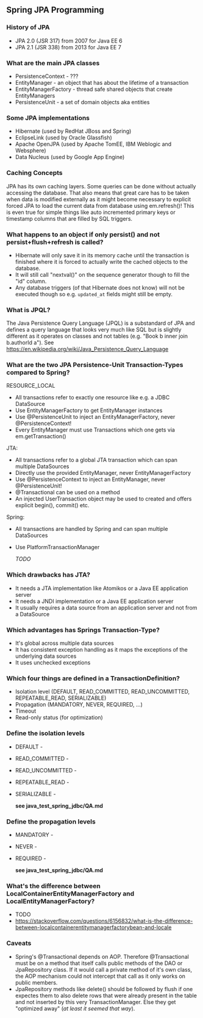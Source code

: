 ## Spring JPA Programming

### History of JPA
* JPA 2.0 (JSR 317) from 2007 for Java EE 6
* JPA 2.1 (JSR 338) from 2013 for Java EE 7

### What are the main JPA classes
* PersistenceContext - ???
* EntityManager - an object that has about the lifetime of a transaction
* EntityManagerFactory - thread safe shared objects that create EntityManagers
* PersistenceUnit - a set of domain objects aka entities

### Some JPA implementations
* Hibernate (used by RedHat JBoss and Spring)
* EclipseLink (used by Oracle Glassfish)
* Apache OpenJPA (used by Apache TomEE, IBM Weblogic and Websphere)
* Data Nucleus (used by Google App Engine)

### Caching Concepts

JPA has its own caching layers. Some queries can be done without actually
accessing the database. That also means that great care has to be taken when
data is modified externally as it might become necessary to explicit forced JPA
to load the current data from database using em.refresh()! This is even true
for simple things like auto incremented primary keys or timestamp columns that
are filled by SQL triggers.

### What happens to an object if only persist() and not persist+flush+refresh is called?
* Hibernate will only save it in its memory cache until the transaction is finished
  where it is forced to actually write the cached objects to the database.
* It will still call "nextval()" on the sequence generator though to fill the "id" column.
* Any database triggers (of that Hibernate does not know) will not be executed though so
  e.g. `updated_at` fields might still be empty.

### What is JPQL?
The Java Persistence Query Language (JPQL) is a substandard of JPA and defines
a query language that looks very much like SQL but is slightly different as it
operates on classes and not tables (e.g. "Book b inner join b.authorId a").
See <https://en.wikipedia.org/wiki/Java_Persistence_Query_Language>

### What are the two JPA Persistence-Unit Transaction-Types compared to Spring?

RESOURCE_LOCAL
* All transactions refer to exactly one resource like e.g. a JDBC DataSource
* Use EntityManagerFactory to get EntityManager instances
* Use @PersistenceUnit to inject an EntityManagerFactory, never @PersistenceContext!
* Every EntityManager must use Transactions which one gets via em.getTransaction()

JTA:
* All transactions refer to a global JTA transaction which can span multiple DataSources
* Directly use the provided EntityManager, never EntityManagerFactory 
* Use @PersistenceContext to inject an EntityManager, never @PersistenceUnit!
* @Transactional can be used on a method
* An injected UserTransaction object may be used to created and offers explicit begin(), commit() etc.

Spring:
* All transactions are handled by Spring and can span multiple DataSources
* Use PlatformTransactionManager

    *TODO*

### Which drawbacks has JTA?

* It needs a JTA implementation like Atomikos or a Java EE application server
* It needs a JNDI implementation or a Java EE application server
* It usually requires a data source from an application server and not from a DataSource

### Which advantages has Springs Transaction-Type?

* It's global across multiple data sources
* It has consistent exception handling as it maps the exceptions of the underlying data sources
* It uses unchecked exceptions

### Which four things are defined in a TransactionDefinition?
* Isolation level (DEFAULT, READ_COMMITTED, READ_UNCOMMITTED, REPEATABLE_READ, SERIALIZABLE)
* Propagation (MANDATORY, NEVER, REQUIRED, ...)
* Timeout
* Read-only status (for optimization)

### Define the isolation levels
* DEFAULT -
* READ_COMMITTED - 
* READ_UNCOMMITTED -
* REPEATABLE_READ - 
* SERIALIZABLE - 

    **see java_test_spring_jdbc/QA.md**

### Define the propagation levels
* MANDATORY - 
* NEVER - 
* REQUIRED - 

    **see java_test_spring_jdbc/QA.md**

### What's the difference between LocalContainerEntityManagerFactory and LocalEntityManagerFactory?
* TODO
* https://stackoverflow.com/questions/6156832/what-is-the-difference-between-localcontainerentitymanagerfactorybean-and-locale

### Caveats
* Spring's @Transactional depends on AOP. Therefore @Transactional must be on a method that itself 
  calls public methods of the DAO or JpaRepository class. If it would call a private method of it's own
  class, the AOP mechanism could not intercept that call as it only works on public members.
* JpaRepository methods like delete() should be followed by flush if one expectes them to also delete 
  rows that were already present in the table and not inserted by this very TransactionManager.
  Else they get "optimized away" (*at least it seemed that way*).
